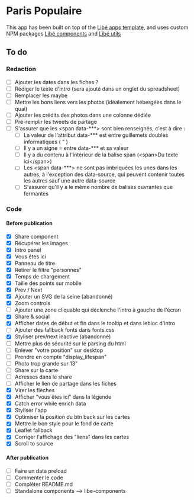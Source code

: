 # Paris Populaire

This app has been built on top of the [Libé apps template](https://github.com/libe-max/libe-apps-template), and uses custom NPM packages [Libé components](https://github.com/libe-max/libe-components) and [Libé utils](https://github.com/libe-max/libe-utils)

## To do

### Redaction

- [ ] Ajouter les dates dans les fiches ?
- [ ] Rédiger le texte d'intro (sera ajouté dans un onglet du spreadsheet)
- [ ] Remplacer les maybe
- [ ] Mettre les bons liens vers les photos (idéalement hébergées dans le quai)
- [ ] Ajouter les crédits des photos dans une colonne dédiée
- [ ] Pré-remplir les tweets de partage
- [ ] S'assurer que les <span data-***> sont bien renseignés, c'est à dire :
  - [ ] La valeur de l'attribut data-*** est entre guillemets doubles informatiques ( " )
  - [ ] Il y a un signe = entre data-*** et sa valeur
  - [ ] Il y a du contenu à l'intérieur de la balise span (\<span\>Du texte ici\</span\>)
  - [ ] Les <span data-***> ne sont pas imbriquées les unes dans les autres, à l'exception des data-source, qui peuvent contenir toutes les autres sauf une autre data-source
  - [ ] S'assurer qu'il y a le même nombre de balises ouvrantes que fermantes

### Code

#### Before publication

- [x] Share component
- [x] Récupérer les images
- [x] Intro panel
- [x] Vous êtes ici
- [x] Panneau de titre
- [x] Retirer le filtre "personnes"
- [x] Temps de chargement
- [x] Taille des points sur mobile
- [x] Prev / Next
- [x] Ajouter un SVG de la seine (abandonné)
- [x] Zoom controls
- [ ] Ajouter une zone cliquable qui déclenche l'intro à gauche de l'écran
- [x] Share & social
- [x] Afficher dates de début et fin dans le tooltip et dans lebloc d'intro
- [ ] Ajouter des fallback fonts dans fonts.css
- [x] Styliser prev/next inactive (abandonné)
- [ ] Mettre plus de sécurité sur le parsing du html
- [ ] Enlever "votre position" sur desktop
- [ ] Prendre en compte "display_lifespan"
- [ ] Photo trop grande sur 13"
- [ ] Share sur la carte
- [ ] Adresses dans le share
- [ ] Afficher le lien de partage dans les fiches
- [x] Virer les flèches
- [x] Afficher "vous êtes ici" dans la légende
- [x] Catch error while enrich data
- [x] Styliser l'app
- [x] Optimiser la position du btn back sur les cartes
- [x] Mettre le bon style pour le fond de carte
- [x] Leaflet fallback
- [x] Corriger l'affichage des "liens" dans les cartes
- [x] Scroll to source

#### After publication

- [ ] Faire un data preload
- [ ] Commenter le code
- [ ] Compléter README.md
- [ ] Standalone components —> libe-components
